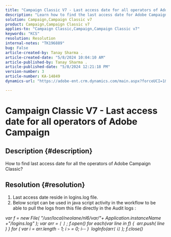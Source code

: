 ```yaml
---
title: "Campaign Classic V7 - Last access date for all operators of Adobe Campaign"
description: "Learn how to find the last access date for Adobe Campaign Classic operators."
solution: Campaign,Campaign Classic v7
product: Campaign,Campaign Classic v7
applies-to: "Campaign Classic,Campaign,Campaign Classic v7"
keywords: "KCS"
resolution: Resolution
internal-notes: "TK196889"
bug: False
article-created-by: Tanay Sharma .
article-created-date: "5/8/2024 10:04:10 AM"
article-published-by: Tanay Sharma .
article-published-date: "5/8/2024 12:21:18 PM"
version-number: 3
article-number: KA-14849
dynamics-url: "https://adobe-ent.crm.dynamics.com/main.aspx?forceUCI=1&pagetype=entityrecord&etn=knowledgearticle&id=b2859c4b-220d-ef11-9f8a-6045bd026dc7"

---
```

# Campaign Classic V7 - Last access date for all operators of Adobe Campaign

## Description {#description}


How to find last access date for all the operators of Adobe Campaign Classic?


## Resolution {#resolution}


1. Last access date reside in logins.log file.
2. Below script can be used in java script activity in the workflow to be able to pull the logs from this file directly in the Audit logs :


*var f = new File( "/usr/local/neolane/nl6/var/"+ Application.instanceName +"/logins.log" );
var arr = `[` `]` ;
f.open()
for each(var line in f)
{
 arr.push( line )
}
for ( var i = arr.length - 1; i `>` = 0; i-- )
 logInfo(arr`[` i`]` );
f.close()*
